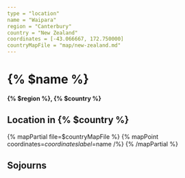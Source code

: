 ```yaml
---
type = "location"
name = "Waipara"
region = "Canterbury"
country = "New Zealand"
coordinates = [-43.066667, 172.750000]
countryMapFile = "map/new-zealand.md"
---
```


# {% $name %}

**{% $region %}, {% $country %}**

## Location in {% $country %}

{% mapPartial file=$countryMapFile %}
  {% mapPoint coordinates=$coordinates label=$name /%}
{% /mapPartial %}

## Sojourns
